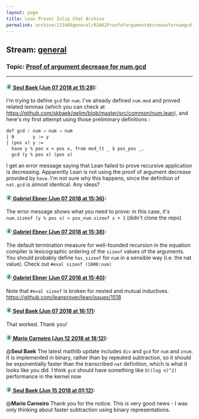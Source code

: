 ```yaml
---
layout: page
title: Lean Prover Zulip Chat Archive 
permalink: archive/113488general/02862Proofofargumentdecreasefornumgcd.html
---
```


## Stream: [general](index.html)
### Topic: [Proof of argument decrease for num.gcd](02862Proofofargumentdecreasefornumgcd.html)

---

#### [![Click to go to Zulip](../../assets/img/zulip2.png) Seul Baek (Jun 07 2018 at 15:28)](https://leanprover.zulipchat.com/#narrow/stream/113488-general/topic/Proof%20of%20argument%20decrease%20for%20num.gcd/near/127717897):
I'm trying to define `gcd` for `num`. I've already defined `num.mod` and proved related lemmas (which you can check at https://github.com/skbaek/qelim/blob/master/src/common/num.lean), and here's my first attempt using those preliminary definitions :
```
def gcd : num → num → num
| 0       y := y
| (pos x) y := 
  have y % pos x < pos x, from mod_lt _ $ pos_pos _,  
  gcd (y % pos x) (pos x)
```
I get an error message saying that Lean failed to prove recursive application is decreasing. Apparently Lean is not using the proof of argument decrease provided by `have`. I'm not sure why this happens, since the definition of `nat.gcd` is almost identical. Any ideas?

#### [![Click to go to Zulip](../../assets/img/zulip2.png) Gabriel Ebner (Jun 07 2018 at 15:36)](https://leanprover.zulipchat.com/#narrow/stream/113488-general/topic/Proof%20of%20argument%20decrease%20for%20num.gcd/near/127718228):
The error message shows what you need to prove: in this case, it's `num.sizeof (y % pos x) < pos_num.sizeof x + 1` (didn't clone the repo).

#### [![Click to go to Zulip](../../assets/img/zulip2.png) Gabriel Ebner (Jun 07 2018 at 15:38)](https://leanprover.zulipchat.com/#narrow/stream/113488-general/topic/Proof%20of%20argument%20decrease%20for%20num.gcd/near/127718320):
The default termination measure for well-founded recursion in the equation compiler is lexicographic ordering of the `sizeof` values of the arguments.  You should probably define `has_sizeof` for `num` in a sensible way (i.e. the nat value).  Check out `#eval sizeof (1000:num)`

#### [![Click to go to Zulip](../../assets/img/zulip2.png) Gabriel Ebner (Jun 07 2018 at 15:40)](https://leanprover.zulipchat.com/#narrow/stream/113488-general/topic/Proof%20of%20argument%20decrease%20for%20num.gcd/near/127718425):
Note that `#eval sizeof` is broken for nested and mutual inductives.  https://github.com/leanprover/lean/issues/1518

#### [![Click to go to Zulip](../../assets/img/zulip2.png) Seul Baek (Jun 07 2018 at 16:17)](https://leanprover.zulipchat.com/#narrow/stream/113488-general/topic/Proof%20of%20argument%20decrease%20for%20num.gcd/near/127720042):
That worked. Thank you!

#### [![Click to go to Zulip](../../assets/img/zulip2.png) Mario Carneiro (Jun 12 2018 at 18:12)](https://leanprover.zulipchat.com/#narrow/stream/113488-general/topic/Proof%20of%20argument%20decrease%20for%20num.gcd/near/127961269):
@**Seul Baek** The latest mathlib update includes `div` and `gcd` for `num` and `znum`. It is implemented in binary, rather than by repeated subtraction, so it should be exponentially faster than the transcribed `nat` definition, which is what it looks like you did. I think `gcd` should have something like `O((log n)^2)` performance in the kernel now

#### [![Click to go to Zulip](../../assets/img/zulip2.png) Seul Baek (Jun 15 2018 at 01:12)](https://leanprover.zulipchat.com/#narrow/stream/113488-general/topic/Proof%20of%20argument%20decrease%20for%20num.gcd/near/128092239):
@**Mario Carneiro** Thank you for the notice. This is very good news - I was only thinking about faster subtraction using binary representations.

